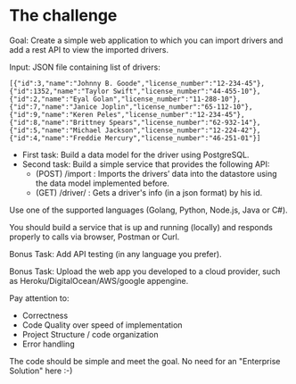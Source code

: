 # The challenge

Goal​: Create a simple web application to which you can import drivers and add a rest API to
view the imported drivers.

Input: JSON file containing list of drivers:

```
[{"id":3,"name":"Johnny B. Goode","license_number":"12-234-45"},
{"id":1352,"name":"Taylor Swift","license_number":"44-455-10"},
{"id":2,"name":"Eyal Golan","license_number":"11-288-10"},
{"id":7,"name":"Janice Joplin","license_number":"65-112-10"},
{"id":9,"name":"Keren Peles","license_number":"12-234-45"},
{"id":8,"name":"Brittney Spears","license_number":"62-932-14"},
{"id":5,"name":"Michael Jackson","license_number":"12-224-42"},
{"id":4,"name":"Freddie Mercury","license_number":"46-251-01"}]
```

* First task​: Build a data model for the driver using PostgreSQL.
* Second task​: Build a simple service that provides the following API:
  * (POST) /import : Imports the drivers’ data into the datastore using the data model
implemented before.
  * (GET) /driver/<id> : Gets a driver's info (in a json format) by his id.

Use one of the supported languages (Golang, Python, Node.js, Java or C#).

You should build a service that is up and running (locally) and responds properly to calls via
browser, Postman or Curl.

Bonus Task​: Add API testing (in any language you prefer).

Bonus Task​: Upload the web app you developed to a cloud provider, such as
Heroku/DigitalOcean/AWS/google appengine.

Pay attention to:
- Correctness
- Code Quality over speed of implementation
- Project Structure / code organization
- Error handling

The code should be simple and meet the goal. No need for an "Enterprise Solution" here :-)